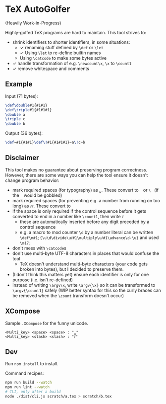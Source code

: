 # TeX AutoGolfer

(Heavily Work-in-Progress)

Highly-golfed TeX programs are hard to maintain. This tool strives to:

- shrink identifiers to shorter identifiers, in some situations:
  - ✓ renaming stuff defined by `\def` or `\let`
  - ✓ Using `\let` to re-define builtin names
  - Using `\catcode` to make some bytes active
- ✓ handle transformation of e.g. `\newcount\x`, `\x` to `\count1`
- ✓ remove whitespace and comments

## Example

Input (71 bytes):

```tex
\def\double#1{#1#1}
\def\triple#1{#1#1#1}
\double a
\triple c
\double b
```

Output (36 bytes):

```tex
\def~#1{#1#1}\def\!#1{#1#1#1}~a\!c~b
```

## Disclaimer

This tool makes no guarantee about preserving program correctness. However, there are some ways you can help the tool ensure it doesn't change program behavior:

- mark required spaces (for typography) as `␣`. These convert to ` ` or `\ ` (if the ` ` would be gobbled)
- mark required spaces (for preventing e.g. a number from running on too long) as `⫽⫽`. These convert to ` `
- if the space is only required if the control sequence before it gets converted to end in a number like `\count1`, then write `⫽`
  - these are automatically inserted before any digit preceded by a control sequence
  - e.g. a macro to mod counter `\d` by a number literal can be written `\def\m#1;{\u\d\divide\u⫽#1\multiply\u⫽#1\advance\d-\u}` and used `\m17;`
- don't mess with `\catcode`s
- don't use multi-byte UTF-8 characters in places that would confuse the tool
  - TeX doesn't understand multi-byte characters (your code gets broken into bytes), but I decided to preserve them.
- (I don't think this matters yet) ensure each identifier is only for one purpose (i.e. isn't re-defined)
- instead of writing `\argv\x`, write `\argv{\x}` so it can be transformed to `\argv{\count1}` safely (WIP better syntax for this so the curly braces can be removed when the `\count` transform doesn't occur)

## XCompose

Sample `.XCompose` for the funny unicode.

```
<Multi_key> <space> <space>	: "␣"
<Multi_key> <slash> <slash>	: "⫽"
```

## Dev

Run `npm install` to install.

Command recipes:

```sh
npm run build --watch
npm run lint --watch
# CLI, only after a build
node ./dist/cli.js scratch/a.tex > scratch/b.tex
```
